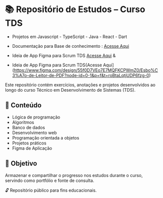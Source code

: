 
# 📚 Repositório de Estudos – Curso TDS

- Projetos em Javascript - TypeScript - Java - React - Dart

- Documentação para Base de conhecimento : [Acesse Aqui](https://www.notion.so/BASE-DE-CONHECIMENTO-1f442b2458b480508b66da5afd560743)

- Ideia de App Figma para Scrum TDS [Acesse Aqui](https://github.com/SidneiAJr/TDS_2025/blob/main/UC1/Figman/descricaoapp.md) &

- Ideia de App Figma para Scrum TDS{Acesse Aqui](https://www.figma.com/design/55f0D7VEo7E7MQFKCPWmZ0/Esbo%C3%A7o-de-Leitor-de-PDF?node-id=0-1&p=f&t=roBtaLqtjUDP6fzg-0)

Este repositório contém exercícios, anotações e projetos desenvolvidos ao longo do curso Técnico em Desenvolvimento de Sistemas (TDS).

## 🧩 Conteúdo

- Lógica de programação
- Algoritmos
- Banco de dados
- Desenvolvimento web
- Programação orientada a objetos
- Projetos práticos
- Figma de Aplicação

## 📌 Objetivo

Armazenar e compartilhar o progresso nos estudos durante o curso, servindo como portfólio e fonte de consulta.

🔓 Repositório público para fins educacionais.
